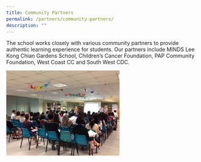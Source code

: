 ```yaml
---
title: Community Partners
permalink: /partners/community-partners/
description: ""
---
```

The school works closely with various community partners to provide authentic learning experience for students. Our partners include MINDS Lee Kong Chian Gardens School, Children’s Cancer Foundation, PAP Community Foundation, West Coast CC and South West CDC.

<style>  
img {  
  display: block;  
  margin-left: auto;  
  margin-right: auto;  
}  
</style>  
<body><img src="/images/community_partners.jpg" alt="Community Partners" style="width:60%;">  
  
</body>